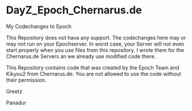DayZ_Epoch_Chernarus.de
=======================

My Codechanges to Epoch

This Repository does not hava any support. The codechanges here may or may not run on your Epochserver. In worst case, 
your Server will not even start properly when you use files from this repository. 
I wrote them for the Chernarus.de Servers an we already use modified code there.

This Repository contains code that was created by the Epoch Team and Kikyou2 from Chernarus.de. You are not allowed to 
use the code without their permission.

Greetz 

Panadur

